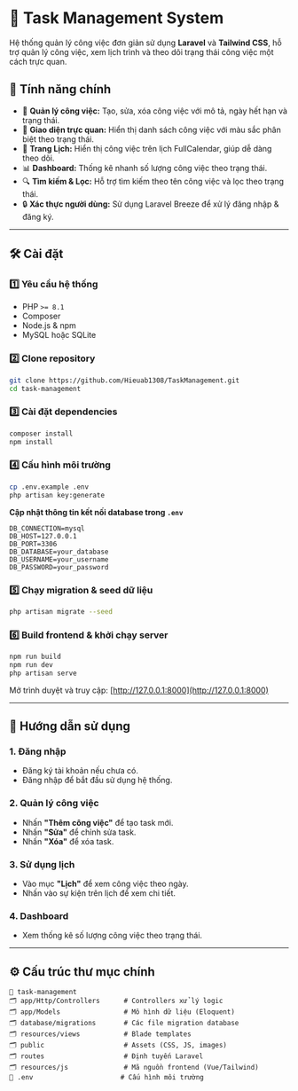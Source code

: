 # 📝 Task Management System

Hệ thống quản lý công việc đơn giản sử dụng **Laravel** và **Tailwind CSS**, hỗ trợ quản lý công việc, xem lịch trình và theo dõi trạng thái công việc một cách trực quan.

## 🚀 Tính năng chính

- 👋 **Quản lý công việc:** Tạo, sửa, xóa công việc với mô tả, ngày hết hạn và trạng thái.
- 🎨 **Giao diện trực quan:** Hiển thị danh sách công việc với màu sắc phân biệt theo trạng thái.
- 📅 **Trang Lịch:** Hiển thị công việc trên lịch FullCalendar, giúp dễ dàng theo dõi.
- 📊 **Dashboard:** Thống kê nhanh số lượng công việc theo trạng thái.
- 🔍 **Tìm kiếm & Lọc:** Hỗ trợ tìm kiếm theo tên công việc và lọc theo trạng thái.
- 🔒 **Xác thực người dùng:** Sử dụng Laravel Breeze để xử lý đăng nhập & đăng ký.

---

## 🛠️ Cài đặt

### 1️⃣ Yêu cầu hệ thống

- PHP `>= 8.1`
- Composer
- Node.js & npm
- MySQL hoặc SQLite

### 2️⃣ Clone repository
```sh
git clone https://github.com/Hieuab1308/TaskManagement.git
cd task-management
```

### 3️⃣ Cài đặt dependencies
```sh
composer install
npm install
```

### 4️⃣ Cấu hình môi trường
```sh
cp .env.example .env
php artisan key:generate
```
**Cập nhật thông tin kết nối database trong `.env`**  
```env
DB_CONNECTION=mysql
DB_HOST=127.0.0.1
DB_PORT=3306
DB_DATABASE=your_database
DB_USERNAME=your_username
DB_PASSWORD=your_password
```

### 5️⃣ Chạy migration & seed dữ liệu
```sh
php artisan migrate --seed
```

### 6️⃣ Build frontend & khởi chạy server
```sh
npm run build
npm run dev
php artisan serve
```
Mở trình duyệt và truy cập: [http://127.0.0.1:8000](http://127.0.0.1:8000)

---

## 🎨 Hướng dẫn sử dụng

### **1. Đăng nhập**
- Đăng ký tài khoản nếu chưa có.
- Đăng nhập để bắt đầu sử dụng hệ thống.

### **2. Quản lý công việc**
- Nhấn **"Thêm công việc"** để tạo task mới.
- Nhấn **"Sửa"** để chỉnh sửa task.
- Nhấn **"Xóa"** để xóa task.

### **3. Sử dụng lịch**
- Vào mục **"Lịch"** để xem công việc theo ngày.
- Nhấn vào sự kiện trên lịch để xem chi tiết.

### **4. Dashboard**
- Xem thống kê số lượng công việc theo trạng thái.

---

## ⚙️ Cấu trúc thư mục chính
```
💚 task-management
🗂️ app/Http/Controllers      # Controllers xử lý logic
🗂️ app/Models                # Mô hình dữ liệu (Eloquent)
🗂️ database/migrations       # Các file migration database
🗂️ resources/views           # Blade templates
🗂️ public                    # Assets (CSS, JS, images)
🗂️ routes                    # Định tuyến Laravel
🗂️ resources/js              # Mã nguồn frontend (Vue/Tailwind)
📂 .env                      # Cấu hình môi trường
```



